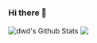 ### Hi there 👋

<!--
**p3ddd/p3ddd** is a ✨ _special_ ✨ repository because its `README.md` (this file) appears on your GitHub profile.

Here are some ideas to get you started:

- 🔭 I’m currently working on ...
- 🌱 I’m currently learning ...
- 👯 I’m looking to collaborate on ...
- 🤔 I’m looking for help with ...
- 💬 Ask me about ...
- 📫 How to reach me: ...
- 😄 Pronouns: ...
- ⚡ Fun fact: ...
-->

<img align="center" src="https://github-readme-stats.vercel.app/api?username=p3ddd&show_icons=true&count_private=true&include_all_commits=true&line_height=20" alt="dwd's Github Stats"></img> <img align="center" src="https://github-readme-stats.vercel.app/api/top-langs/?username=p3ddd&hide_langs_below=1&theme=default&line_height=21&layout=compact"></img>
